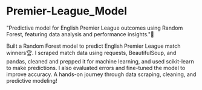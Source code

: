 # Premier-League_Model
"Predictive model for English Premier League outcomes using Random Forest, featuring data analysis and performance insights."🤖



Built a Random Forest model to predict English Premier League match winners🏆. I scraped match data using requests, BeautifulSoup, and pandas, cleaned and prepped it for machine learning, and used scikit-learn to make predictions. I also evaluated errors and fine-tuned the model to improve accuracy. A hands-on journey through data scraping, cleaning, and predictive modeling!


